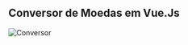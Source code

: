 ## Conversor de Moedas em Vue.Js

![Conversor](https://user-images.githubusercontent.com/63555600/117912299-a3b05880-b2b5-11eb-9a0e-7ad55a902836.png)

